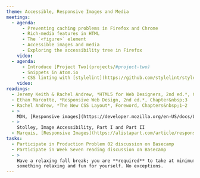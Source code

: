 ```yaml
---
theme: Accessible, Responsive Images and Media
meetings:
  - agenda:
      - Preventing caching problems in Firefox and Chrome
      - Rich-media features in HTML
      - The `<figure>` element
      - Accessible images and media
      - Exploring the accessibility tree in Firefox
    video:
  - agenda:
      - Introduce [Project Two](projects/#project-two)
      - Snippets in Atom.io
      - CSS linting with [stylelint](https://github.com/stylelint/stylelint/blob/master/docs/user-guide/get-started.md); ITMD 361 [.stylelintrc](https://gist.github.com/profstolley/559aac5112928c7c24c628c6305b70b8#file-stylelintrc)
    video:
readings:
  - Jeremy Keith & Rachel Andrew, *HTML5 for Web Designers, 2nd ed.*, Chapter&nbsp;3
  - Ethan Marcotte, *Responsive Web Design, 2nd ed.*, Chapter&nbsp;3
  - Rachel Andrew, *The New CSS Layout*, Foreword, Chapters&nbsp;1–2
  - >
    MDN, [Responsive images](https://developer.mozilla.org/en-US/docs/Learn/HTML/Multimedia_and_embedding/Responsive_images)
  - >
    Stolley, Image Accessibility, Part I and Part II
  - Marquis, [Responsive Images](https://alistapart.com/article/responsive-images/)
tasks:
  - Participate in Production Problem 02 discussion on Basecamp
  - Participate in Week Seven reading discussion on Basecamp
  - >
    Have a relaxing fall break; you are **required** to take at minimum a couple of hours to do
    something relaxing and fun for yourself. No exceptions.
---
```

